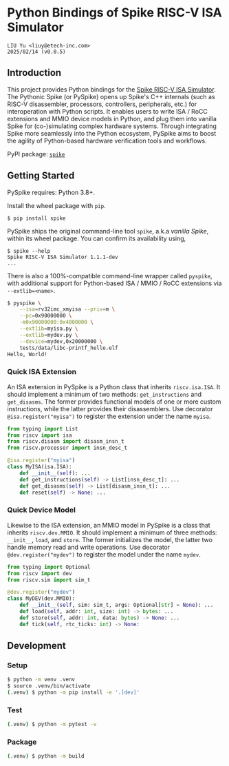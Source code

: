 # Python Bindings of Spike RISC-V ISA Simulator

```text
LIU Yu <liuy@etech-inc.com>
2025/02/14 (v0.0.5)
```

## Introduction

This project provides Python bindings for the [Spike RISC-V ISA Simulator](https://github.com/riscv-software-src/riscv-isa-sim). The Pythonic Spike (or PySpike) opens up Spike's C++ internals (such as RISC-V disassembler, processors, controllers, peripherals, etc.) for interoperation with Python scripts. It enables users to write ISA / RoCC extensions and MMIO device models in Python, and plug them into vanilla Spike for (co-)simulating complex hardware systems. Through integrating Spike more seamlessly into the Python ecosystem, PySpike aims to boost the agility of Python-based hardware verification tools and workflows.

PyPI package: [`spike`](https://pypi.org/project/spike/)


## Getting Started

PySpike requires: Python 3.8+.

Install the wheel package with `pip`.

```shell
$ pip install spike
```

PySpike ships the original command-line tool `spike`, a.k.a *vanilla Spike*, within its wheel package. You can confirm its availability using,

```shell
$ spike --help
Spike RISC-V ISA Simulator 1.1.1-dev
...
```

There is also a 100%-compatible command-line wrapper called `pyspike`, with additional support for Python-based ISA / MMIO / RoCC extensions via `--extlib=<name>`.

```bash
$ pyspike \
    --isa=rv32imc_xmyisa --priv=m \
    --pc=0x90000000 \
    -m0x90000000:0x4000000 \
    --extlib=myisa.py \
    --extlib=mydev.py \
    --device=mydev,0x20000000 \
    tests/data/libc-printf_hello.elf
Hello, World!
```

### Quick ISA Extension

An ISA extension in PySpike is a Python class that inherits `riscv.isa.ISA`. It should implement a minimum of two methods: `get_instructions` and `get_disasms`. The former provides functional models of one or more custom instructions, while the latter provides their disassemblers. Use decorator `@isa.register("myisa")` to register the extension under the name `myisa`.

```python
from typing import List
from riscv import isa
from riscv.disasm import disasm_insn_t
from riscv.processor import insn_desc_t

@isa.register("myisa")
class MyISA(isa.ISA):
    def __init__(self): ...
    def get_instructions(self) -> List[insn_desc_t]: ...
    def get_disasms(self) -> List[disasm_insn_t]: ...
    def reset(self) -> None: ...
```

### Quick Device Model

Likewise to the ISA extension, an MMIO model in PySpike is a class that inherits `riscv.dev.MMIO`. It should implement a minimum of three methods: `__init__`, `load`, and `store`. The former initializes the model, the latter two handle memory read and write operations. Use decorator `@dev.register("mydev")` to register the model under the name `mydev`.

```python
from typing import Optional
from riscv import dev
from riscv.sim import sim_t

@dev.register("mydev")
class MyDEV(dev.MMIO):
    def __init__(self, sim: sim_t, args: Optional[str] = None): ...
    def load(self, addr: int, size: int) -> bytes: ...
    def store(self, addr: int, data: bytes) -> None: ...
    def tick(self, rtc_ticks: int) -> None:
```

## Development

### Setup

```bash
$ python -m venv .venv
$ source .venv/bin/activate
(.venv) $ python -m pip install -e '.[dev]'
```

### Test

```bash
(.venv) $ python -m pytest -v
```

### Package

```bash
(.venv) $ python -m build
```
